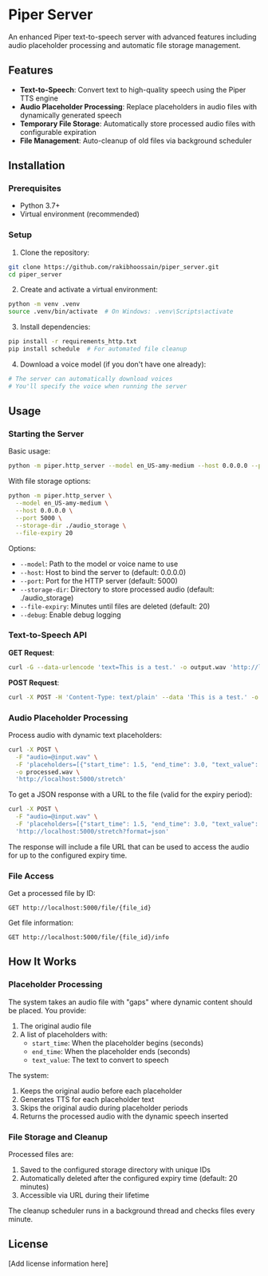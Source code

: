 # Piper Server

An enhanced Piper text-to-speech server with advanced features including audio placeholder processing and automatic file storage management.

## Features

- **Text-to-Speech**: Convert text to high-quality speech using the Piper TTS engine
- **Audio Placeholder Processing**: Replace placeholders in audio files with dynamically generated speech
- **Temporary File Storage**: Automatically store processed audio files with configurable expiration
- **File Management**: Auto-cleanup of old files via background scheduler

## Installation

### Prerequisites

- Python 3.7+
- Virtual environment (recommended)

### Setup

1. Clone the repository:
```sh
git clone https://github.com/rakibhoossain/piper_server.git
cd piper_server
```

2. Create and activate a virtual environment:
```sh
python -m venv .venv
source .venv/bin/activate  # On Windows: .venv\Scripts\activate
```

3. Install dependencies:
```sh
pip install -r requirements_http.txt
pip install schedule  # For automated file cleanup
```

4. Download a voice model (if you don't have one already):
```sh
# The server can automatically download voices
# You'll specify the voice when running the server
```

## Usage

### Starting the Server

Basic usage:
```sh
python -m piper.http_server --model en_US-amy-medium --host 0.0.0.0 --port 5000
```

With file storage options:
```sh
python -m piper.http_server \
  --model en_US-amy-medium \
  --host 0.0.0.0 \
  --port 5000 \
  --storage-dir ./audio_storage \
  --file-expiry 20
```

Options:
- `--model`: Path to the model or voice name to use
- `--host`: Host to bind the server to (default: 0.0.0.0)
- `--port`: Port for the HTTP server (default: 5000)
- `--storage-dir`: Directory to store processed audio (default: ./audio_storage)
- `--file-expiry`: Minutes until files are deleted (default: 20)
- `--debug`: Enable debug logging

### Text-to-Speech API

**GET Request**:
```sh
curl -G --data-urlencode 'text=This is a test.' -o output.wav 'http://localhost:5000'
```

**POST Request**:
```sh
curl -X POST -H 'Content-Type: text/plain' --data 'This is a test.' -o output.wav 'http://localhost:5000'
```

### Audio Placeholder Processing

Process audio with dynamic text placeholders:

```sh
curl -X POST \
  -F "audio=@input.wav" \
  -F 'placeholders=[{"start_time": 1.5, "end_time": 3.0, "text_value": "100 dollars"}]' \
  -o processed.wav \
  'http://localhost:5000/stretch'
```

To get a JSON response with a URL to the file (valid for the expiry period):

```sh
curl -X POST \
  -F "audio=@input.wav" \
  -F 'placeholders=[{"start_time": 1.5, "end_time": 3.0, "text_value": "100 dollars"}]' \
  'http://localhost:5000/stretch?format=json'
```

The response will include a file URL that can be used to access the audio for up to the configured expiry time.

### File Access

Get a processed file by ID:
```
GET http://localhost:5000/file/{file_id}
```

Get file information:
```
GET http://localhost:5000/file/{file_id}/info
```

## How It Works

### Placeholder Processing

The system takes an audio file with "gaps" where dynamic content should be placed. You provide:

1. The original audio file
2. A list of placeholders with:
   - `start_time`: When the placeholder begins (seconds)
   - `end_time`: When the placeholder ends (seconds)
   - `text_value`: The text to convert to speech

The system:
1. Keeps the original audio before each placeholder
2. Generates TTS for each placeholder text
3. Skips the original audio during placeholder periods
4. Returns the processed audio with the dynamic speech inserted

### File Storage and Cleanup

Processed files are:
1. Saved to the configured storage directory with unique IDs
2. Automatically deleted after the configured expiry time (default: 20 minutes)
3. Accessible via URL during their lifetime

The cleanup scheduler runs in a background thread and checks files every minute.

## License

[Add license information here]
